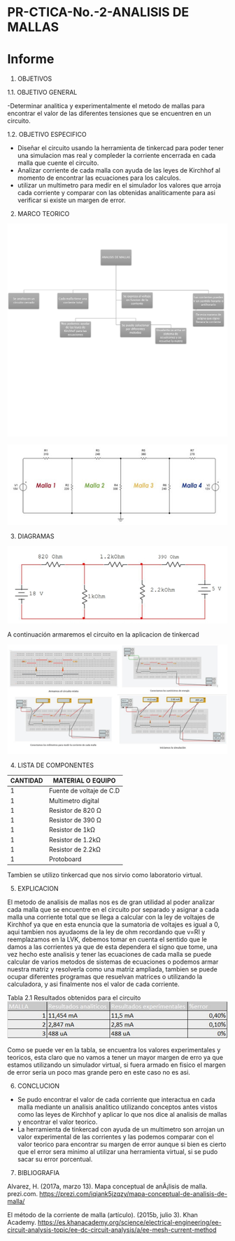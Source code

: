 # PR-CTICA-No.-2-ANALISIS DE MALLAS

# Informe 


1. OBJETIVOS 

1.1. OBJETIVO GENERAL

-Determinar  analitica y experimentalmente el metodo de mallas para encontrar el valor de las diferentes tensiones que se encuentren en un circuito.

 1.2. OBJETIVO ESPECIFICO

- Diseñar el circuito usando la herramienta de tinkercad para poder tener una simulacion mas  real y compleder la corriente encerrada en cada malla que cuente el circuito.
- Analizar corriente de cada malla con ayuda de las leyes de Kirchhof al momento de encontrar las ecuaciones para los calculos.
- utilizar un multimetro para medir en el simulador los valores que arroja cada corriente y comparar con las obtenidas analiticamente para asi verificar si existe un margen de error.

2. MARCO TEORICO

![.](Imagenes/Mteorico.png)

![.](Imagenes/unnamed.jpg)

3. DIAGRAMAS

![.](Imagenes/Malla.jpg)

A continuación armaremos el circuito en la aplicacion de tinkercad

![.](Imagenes/diagramaM.jpg)

4. LISTA DE COMPONENTES

| CANTIDAD|MATERIAL O EQUIPO|
| ----- | ---- |
|1|Fuente de voltaje de C.D|
|1|Multimetro digital|
|1|Resistor de 820  Ω|
|1|Resistor de 390 Ω|
|1|Resistor de 1kΩ|
|1|Resistor de 1.2kΩ|
|1|Resistor de 2.2kΩ|
|1|Protoboard|

Tambien se utilizo tinkercad que nos sirvio como laboratorio virtual.

5. EXPLICACION 

El metodo de analisis de mallas nos es de gran utilidad al poder analizar cada malla que se encuentre en el circuito por separado y asignar a cada malla una corriente total que se llega a calcular con la ley de voltajes de Kirchhof ya que en esta enuncia que la sumatoria de voltajes es igual a 0, aqui tambien nos ayudaoms de la ley de ohm recordando que v=RI y reemplazamos en la LVK, debemos tomar en cuenta el sentido que le damos a las corrientes ya que de esta dependera el signo que tome, una vez hecho este analisis y tener las ecuaciones de cada malla se puede calcular de varios metodos de sistemas de ecuaciones o podemos armar nuestra matriz y resolverla como una matriz ampliada, tambien se puede ocupar diferentes programas que resuelvan matrices o utilizando la calculadora, y asi finalmente nos el valor de cada corriente.

Tabla 2.1 Resultados obtenidos para el circuito
![.](Imagenes/tabla.jpg)

Como se puede ver en la tabla, se encuentra los valores experimentales y teoricos, esta claro que no vamos a tener un mayor margen de erro ya que estamos utilizando un simulador virtual, si fuera armado en fisico el margen de error seria un poco mas grande pero en este caso no es asi.

6. CONCLUCION 

- Se pudo encontrar el valor de cada corriente que interactua en cada malla mediante un analisis analitico utilizando conceptos antes vistos como las leyes de Kirchhof y aplicar lo que nos dice al analisis de mallas y encontrar el valor teorico.
- La herramienta de tinkercad con ayuda de un multimetro son arrojan un valor experimental de las corrientes y las podemos comparar con el valor teorico para encontrar su margen de error aunque si bien es cierto que el error sera minimo al utilizar una herramienta virtual, si se pudo sacar su error porcentual.

7. BIBLIOGRAFIA

Alvarez, H. (2017a, marzo 13). Mapa conceptual de anÃ¡lisis de malla. prezi.com. https://prezi.com/iqiank5jzqzy/mapa-conceptual-de-analisis-de-malla/

El método de la corriente de malla (artículo). (2015b, julio 3). Khan Academy. https://es.khanacademy.org/science/electrical-engineering/ee-circuit-analysis-topic/ee-dc-circuit-analysis/a/ee-mesh-current-method
